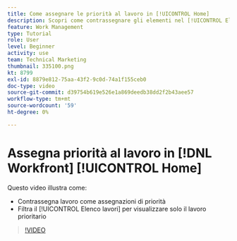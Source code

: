 ```yaml
---
title: Come assegnare le priorità al lavoro in [!UICONTROL Home]
description: Scopri come contrassegnare gli elementi nel [!UICONTROL Elenco lavori] come assegnazioni di priorità nella home page. Quindi filtra l’elenco per visualizzare il lavoro con priorità in [!DNL  Workfront].
feature: Work Management
type: Tutorial
role: User
level: Beginner
activity: use
team: Technical Marketing
thumbnail: 335100.png
kt: 8799
exl-id: 8879e812-75aa-43f2-9c0d-74a1f155ceb0
doc-type: video
source-git-commit: d39754b619e526e1a869deedb38dd2f2b43aee57
workflow-type: tm+mt
source-wordcount: '59'
ht-degree: 0%

---
```


# Assegna priorità al lavoro in [!DNL Workfront] [!UICONTROL Home]

Questo video illustra come:

* Contrassegna lavoro come assegnazioni di priorità
* Filtra il [!UICONTROL Elenco lavori] per visualizzare solo il lavoro prioritario

>[!VIDEO](https://video.tv.adobe.com/v/335100/?quality=12)
